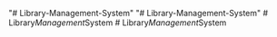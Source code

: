 "# Library-Management-System" 
"# Library-Management-System" 
#   L i b r a r y _ M a n a g e m e n t _ S y s t e m  
 #   L i b r a r y _ M a n a g e m e n t _ S y s t e m  
 
